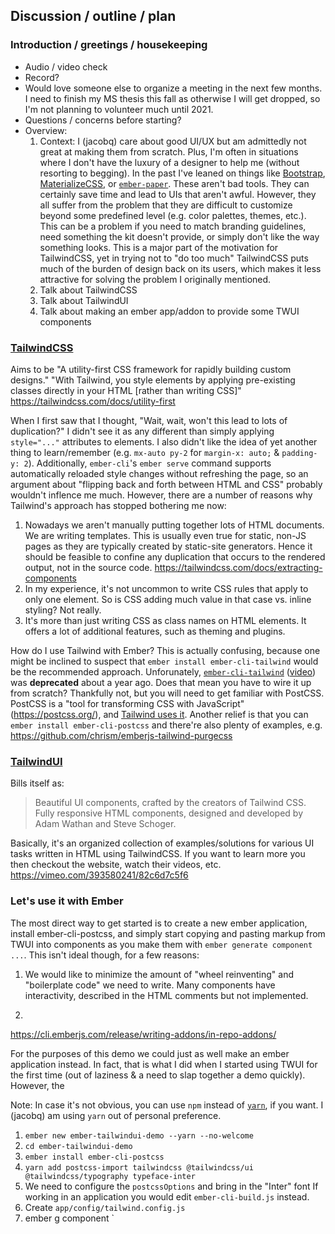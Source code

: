 ## Discussion / outline / plan

### Introduction / greetings / housekeeping
* Audio / video check
* Record?
* Would love someone else to organize a meeting in the next few months. 
I need to finish my MS thesis this fall as otherwise I will get dropped, so I'm not planning to volunteer much until 2021.
* Questions / concerns before starting?
* Overview:
  1. Context: I (jacobq) care about good UI/UX but am admittedly not great at making them from scratch.
     Plus, I'm often in situations where I don't have the luxury of a designer to help me (without resorting to begging).
     In the past I've leaned on things like
     [Bootstrap](https://getbootstrap.com/), 
     [MaterializeCSS](https://materializecss.com/), or
     [`ember-paper`](https://miguelcobain.github.io/ember-paper/#/).
     These aren't bad tools. They can certainly save time and lead to UIs that aren't awful.
     However, they all suffer from the problem that they are difficult to customize beyond some predefined level
     (e.g. color palettes, themes, etc.).
     This can be a problem if you need to match branding guidelines, need something the kit doesn't provide, or simply don't like the way something looks.
     This is a major part of the motivation for TailwindCSS, yet in trying not to "do too much" TailwindCSS puts much of the burden of design
     back on its users, which makes it less attractive for solving the problem I originally mentioned. 
  2. Talk about TailwindCSS
  3. Talk about TailwindUI
  4. Talk about making an ember app/addon to provide some TWUI components

### [TailwindCSS](https://tailwindcss.com/)      
Aims to be "A utility-first CSS framework for rapidly building custom designs."
"With Tailwind, you style elements by applying pre-existing classes directly in your HTML [rather than writing CSS]"
https://tailwindcss.com/docs/utility-first

When I first saw that I thought, "Wait, wait, won't this lead to lots of duplication?"
I didn't see it as any different than simply applying `style="..."` attributes to elements.
I also didn't like the idea of yet another thing to learn/remember (e.g. `mx-auto py-2` for `margin-x: auto;` & `padding-y: 2`).
Additionally, `ember-cli`'s `ember serve` command supports automatically reloaded style changes without refreshing the page,
so an argument about "flipping back and forth between HTML and CSS" probably wouldn't inflence me much.
However, there are a number of reasons why Tailwind's approach has stopped bothering me now:
1. Nowadays we aren't manually putting together lots of HTML documents. We are writing templates.
   This is usually even true for static, non-JS pages as they are typically created by static-site generators. 
   Hence it should be feasible to confine any duplication that occurs to the rendered output, not in the source code.
   https://tailwindcss.com/docs/extracting-components  
2. In my experience, it's not uncommon to write CSS rules that apply to only one element. 
   So is CSS adding much value in that case vs. inline styling? Not really.
3. It's more than just writing CSS as class names on HTML elements.
   It offers a lot of additional features, such as theming and plugins. 

How do I use Tailwind with Ember?
This is actually confusing, because one might be inclined to suspect that `ember install ember-cli-tailwind` would be the recommended approach.
Unforunately, [`ember-cli-tailwind`](https://github.com/embermap/ember-cli-tailwind) ([video](https://embermap.com/video/using-postcss-and-tailwind)) was **deprecated** about a year ago. 
Does that mean you have to wire it up from scratch? Thankfully not, but you will need to get familiar with PostCSS.
PostCSS is a "tool for transforming CSS with JavaScript" (https://postcss.org/), and [Tailwind uses it](https://tailwindcss.com/#designed-to-be-customized).
Another relief is that you can `ember install ember-cli-postcss` and there're also plenty of examples, 
e.g. https://github.com/chrism/emberjs-tailwind-purgecss 


### [TailwindUI](https://tailwindui.com/)
Bills itself as:

> Beautiful UI components, crafted by the creators of Tailwind CSS.
> Fully responsive HTML components, designed and developed by Adam Wathan and Steve Schoger.

Basically, it's an organized collection of examples/solutions for various UI tasks written in HTML using TailwindCSS.
If you want to learn more you then checkout the website, watch their videos, etc.    
https://vimeo.com/393580241/82c6d7c5f6


### Let's use it with Ember

The most direct way to get started is to create a new ember application, install ember-cli-postcss, 
and simply start copying and pasting markup from TWUI into components as you make them with `ember generate component ...`.
This isn't ideal though, for a few reasons:

1. We would like to minimize the amount of "wheel reinventing" and "boilerplate code" we need to write.
   Many components have interactivity, described in the HTML comments but not implemented.
    
2.   

https://cli.emberjs.com/release/writing-addons/in-repo-addons/
 
For the purposes of this demo we could just as well make an ember application instead. 
In fact, that is what I did when I started using TWUI for the first time (out of laziness & a need to slap together a demo quickly).
However, the 
 
Note: In case it's not obvious, you can use `npm` instead of [`yarn`](https://classic.yarnpkg.com/lang/en/), if you want.
I (jacobq) am using `yarn` out of personal preference.

1. `ember new ember-tailwindui-demo --yarn --no-welcome`
2. `cd ember-tailwindui-demo`
3. `ember install ember-cli-postcss`
4. `yarn add postcss-import tailwindcss @tailwindcss/ui @tailwindcss/typography typeface-inter`
5. We need to configure the  `postcssOptions` and bring in the "Inter" font
   If working in an application you would edit `ember-cli-build.js` instead.
6. Create `app/config/tailwind.config.js` 
6. ember g component ` 


